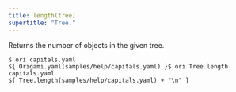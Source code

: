 ```yaml
---
title: length(tree)
supertitle: "Tree."
---
```


Returns the number of objects in the given tree.

```console
$ ori capitals.yaml
${ Origami.yaml(samples/help/capitals.yaml) }$ ori Tree.length capitals.yaml
${ Tree.length(samples/help/capitals.yaml) + "\n" }
```
